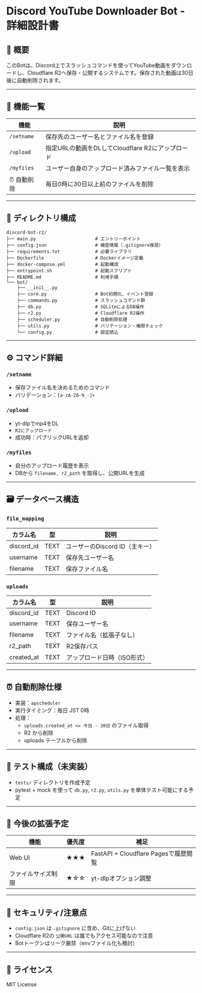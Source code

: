# Discord YouTube Downloader Bot - 詳細設計書

## 📘 概要

このBotは、Discord上でスラッシュコマンドを使ってYouTube動画をダウンロードし、Cloudflare R2へ保存・公開するシステムです。保存された動画は30日後に自動削除されます。

---

## 🧩 機能一覧

| 機能 | 説明 |
|------|------|
| `/setname` | 保存先のユーザー名とファイル名を登録 |
| `/upload` | 指定URLの動画をDLしてCloudflare R2にアップロード |
| `/myfiles` | ユーザー自身のアップロード済みファイル一覧を表示 |
| ⏰ 自動削除 | 毎日0時に30日以上前のファイルを削除 |

---

## 📁 ディレクトリ構成

```
discord-bot-r2/
├── main.py                      # エントリーポイント
├── config.json                  # 機密情報（.gitignore推奨）
├── requirements.txt             # 必要ライブラリ
├── Dockerfile                   # Dockerイメージ定義
├── docker-compose.yml           # 起動構成
├── entrypoint.sh                # 起動スクリプト
├── README.md                    # 利用手順
└── bot/
    ├── __init__.py
    ├── core.py                  # Bot初期化、イベント登録
    ├── commands.py              # スラッシュコマンド群
    ├── db.py                    # SQLiteによるDB操作
    ├── r2.py                    # Cloudflare R2操作
    ├── scheduler.py             # 自動削除処理
    ├── utils.py                 # バリデーション・権限チェック
    └── config.py                # 設定読込
```

---

## ⚙️ コマンド詳細

### `/setname`

- 保存ファイル名を決めるためのコマンド
- バリデーション：`[a-zA-Z0-9_-]+`

### `/upload`

- yt-dlpでmp4をDL
- `R2にアップロード`
- 成功時：パブリックURLを返却

### `/myfiles`

- 自分のアップロード履歴を表示
- DBから `filename, r2_path` を取得し、公開URLを生成

---

## 🗃️ データベース構造

### `file_mapping`

| カラム名 | 型 | 説明 |
|----------|----|------|
| discord_id | TEXT | ユーザーのDiscord ID（主キー） |
| username   | TEXT | 保存先ユーザー名 |
| filename   | TEXT | 保存ファイル名 |

### `uploads`

| カラム名 | 型 | 説明 |
|----------|----|------|
| discord_id | TEXT | Discord ID |
| username   | TEXT | 保存ユーザー名 |
| filename   | TEXT | ファイル名（拡張子なし） |
| r2_path    | TEXT | R2保存パス |
| created_at | TEXT | アップロード日時（ISO形式） |

---

## ⏰ 自動削除仕様

- 実装：`apscheduler`
- 実行タイミング：毎日 JST 0時
- 処理：
  - `uploads.created_at <= 今日 - 30日` のファイル取得
  - R2 から削除
  - uploads テーブルから削除

---

## 🧪 テスト構成（未実装）

- `tests/` ディレクトリを作成予定
- pytest + mock を使って `db.py`, `r2.py`, `utils.py` を単体テスト可能にする予定

---

## 🧰 今後の拡張予定

| 機能 | 優先度 | 補足 |
|------|--------|------|
| Web UI | ★★★ | FastAPI + Cloudflare Pagesで履歴閲覧 |
| ファイルサイズ制限 | ★☆☆ | yt-dlpオプション調整 |

---

## 🔐 セキュリティ/注意点

- `config.json` は `.gitignore` に含め、Gitに上げない
- Cloudflare R2の `公開URL` は誰でもアクセス可能なので注意
- Botトークンはリーク厳禁（envファイル化も検討）

---

## 📝 ライセンス

MIT License

